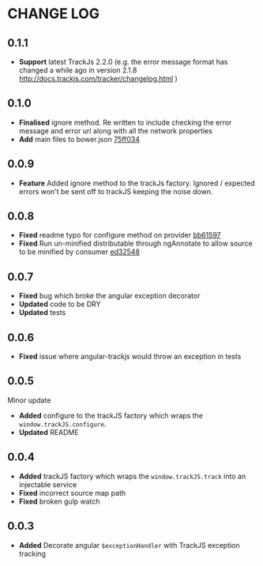 #	CHANGE LOG

## 0.1.1
- **Support** latest TrackJs 2.2.0 (e.g. the error message format has changed a while ago in version 2.1.8 http://docs.trackjs.com/tracker/changelog.html )

## 0.1.0
- **Finalised** ignore method. Re written to include checking the error message and error url along with all the network properties
- **Add** main files to bower.json [75ff034](https://github.com/jamielesouef/angular-trackjs/commit/75ff034e1f9c9d9d290936c123c086e1dff3f43d)

## 0.0.9
- **Feature** Added ignore method to the trackJs factory. Ignored / expected errors won't be sent off to trackJS keeping the noise down.

## 0.0.8
- **Fixed** readme typo for configure method on provider [bb61597](https://github.com/jamielesouef/angular-trackjs/commit/ed325481c9dc50cf64a0ef8b27cdc29bc1648733)
- **Fixed** Run un-minified distributable through ngAnnotate to allow source to be minified by consumer [ed32548](https://github.com/jamielesouef/angular-trackjs/commit/ed325481c9dc50cf64a0ef8b27cdc29bc1648733)

## 0.0.7

- **Fixed** bug which broke the angular exception decorator
- **Updated** code to be DRY
- **Updated** tests

## 0.0.6

- **Fixed** issue where angular-trackjs would throw an exception in tests

## 0.0.5

Minor update

- **Added** configure to the trackJS factory which wraps the `window.trackJS.configure`.
- **Updated** README

## 0.0.4

-	**Added** trackJS factory which wraps the `window.trackJS.track` into an injectable service
-	**Fixed** incorrect source map path
-	**Fixed** broken gulp watch

## 0.0.3

- **Added** Decorate angular `$exceptionHandler` with TrackJS exception tracking

